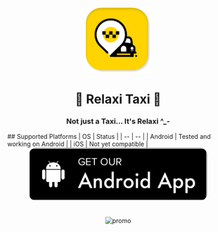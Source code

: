  <p align="center">
  <img src="repo_assets/1.png" alt="logo" height="150" />
</p>  
<h1 align="center">
 🏁 Relaxi Taxi 🏁
  </h1>
  <h3 align="center">
   Not just a Taxi... It's Relaxi ^_- 
 </h3>  
## Supported Platforms
| OS | Status |
| -- | -- |
| Android | Tested and working on Android |
| iOS | Not yet compatible |

<br/>
<div align="center" >
<a href=""> 
    <img src="repo_assets/android-button.png"
         alt="Get it on Android" height="120">
</a>

</div>
</br></br>

<div align="center">
  <img src="repo_assets/app_promo.png" alt="promo" />
 </div>
